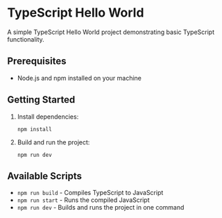 # TypeScript Hello World

A simple TypeScript Hello World project demonstrating basic TypeScript functionality.

## Prerequisites

- Node.js and npm installed on your machine

## Getting Started

1. Install dependencies:
   ```
   npm install
   ```

2. Build and run the project:
   ```
   npm run dev
   ```

## Available Scripts

- `npm run build` - Compiles TypeScript to JavaScript
- `npm run start` - Runs the compiled JavaScript
- `npm run dev` - Builds and runs the project in one command
